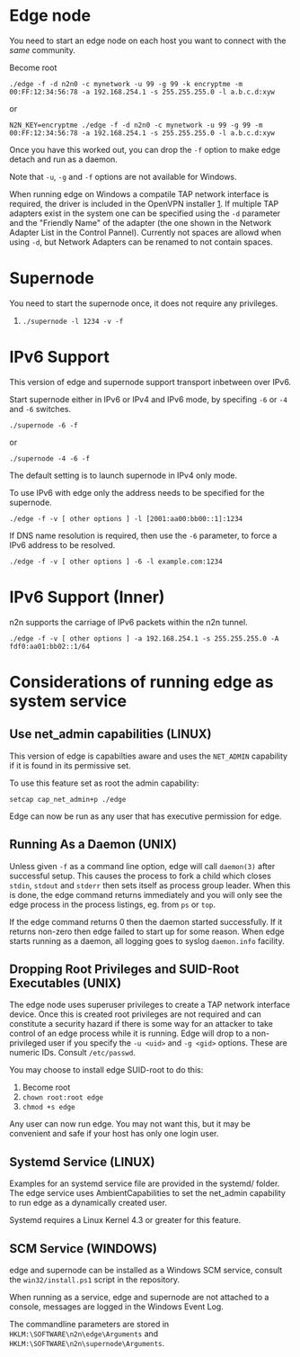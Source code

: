 

# Edge node

You need to start an edge node on each host you want to connect with the *same*
community.

Become root
```
./edge -f -d n2n0 -c mynetwork -u 99 -g 99 -k encryptme -m 00:FF:12:34:56:78 -a 192.168.254.1 -s 255.255.255.0 -l a.b.c.d:xyw
```
or
```
N2N_KEY=encryptme ./edge -f -d n2n0 -c mynetwork -u 99 -g 99 -m 00:FF:12:34:56:78 -a 192.168.254.1 -s 255.255.255.0 -l a.b.c.d:xyw
```

Once you have this worked out, you can drop the `-f` option to make edge detach
and run as a daemon.

Note that `-u`, `-g` and `-f` options are not available for Windows.

When running edge on Windows a compatile TAP network interface is required, the driver is included in the OpenVPN installer [1]. If multiple TAP adapters exist in the system one can be specified using the `-d` parameter and the "Friendly Name" of the adapter (the one shown in the Network Adapter List in the Control Pannel). Currently not spaces are allowd when using `-d`, but Network Adapters can be renamed to not contain spaces.

[1]: [https://openvpn.net/index.php/open-source/downloads.html]

# Supernode

You need to start the supernode once, it does not require any privileges.

1. `./supernode -l 1234 -v -f`

# IPv6 Support

This version of edge and supernode support transport inbetween over IPv6.

Start supernode either in IPv6 or IPv4 and IPv6 mode, by specifing `-6` or `-4` and `-6` switches.

```
./supernode -6 -f
```
or
```
./supernode -4 -6 -f
```

The default setting is to launch supernode in IPv4 only mode.

To use IPv6 with edge only the address needs to be specified for
the supernode.

```
./edge -f -v [ other options ] -l [2001:aa00:bb00::1]:1234
```

If DNS name resolution is required, then use the `-6` parameter,
to force a IPv6 address to be resolved.

```
./edge -f -v [ other options ] -6 -l example.com:1234
```


# IPv6 Support (Inner)

n2n supports the carriage of IPv6 packets within the n2n tunnel.

```
./edge -f -v [ other options ] -a 192.168.254.1 -s 255.255.255.0 -A fdf0:aa01:bb02::1/64
```

# Considerations of running edge as system service

## Use net_admin capabilities (LINUX)

This version of edge is capabilties aware and uses the `NET_ADMIN` capability if it is found
in its permissive set.

To use this feature set as root the admin capability:
```
setcap cap_net_admin+p ./edge
```

Edge can now be run as any user that has executive permission for edge.


## Running As a Daemon (UNIX)

Unless given `-f` as a command line option, edge will call `daemon(3)` after
successful setup. This causes the process to fork a child which closes `stdin`,
`stdout` and `stderr` then sets itself as process group leader. When this is done,
the edge command returns immediately and you will only see the edge process in
the process listings, eg. from `ps` or `top`.

If the edge command returns 0 then the daemon started successfully. If it
returns non-zero then edge failed to start up for some reason. When edge starts
running as a daemon, all logging goes to syslog `daemon.info` facility.


## Dropping Root Privileges and SUID-Root Executables (UNIX)

The edge node uses superuser privileges to create a TAP network interface
device. Once this is created root privileges are not required and can constitute
a security hazard if there is some way for an attacker to take control of an
edge process while it is running. Edge will drop to a non-privileged user if you
specify the `-u <uid>` and `-g <gid>` options. These are numeric IDs. Consult `/etc/passwd`.

You may choose to install edge SUID-root to do this:

1. Become root
2. `chown root:root edge`
3. `chmod +s edge`

Any user can now run edge. You may not want this, but it may be convenient and
safe if your host has only one login user.

## Systemd Service (LINUX)

Examples for an systemd service file are provided in the systemd/ folder.
The edge service uses AmbientCapabilities to set the net_admin capability
to run edge as a dynamically created user.

Systemd requires a Linux Kernel 4.3 or greater for this feature.


## SCM Service (WINDOWS)

edge and supernode can be installed as a Windows SCM service, consult the `win32/install.ps1`
script in the repository.

When running as a service, edge and supernode are not attached to
a console, messages are logged in the Windows Event Log.

The commandline parameters are stored in
`HKLM:\SOFTWARE\n2n\edge\Arguments` and
`HKLM:\SOFTWARE\n2n\supernode\Arguments`.